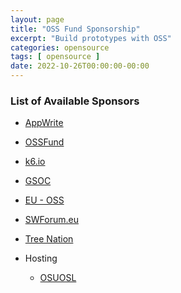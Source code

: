 ```yaml
---
layout: page
title: "OSS Fund Sponsorship"
excerpt: "Build prototypes with OSS"
categories: opensource
tags: [ opensource ]
date: 2022-10-26T00:00:00-00:00
---
```


### List of Available Sponsors 
* [AppWrite](https://appwrite.io/oss-fund)
* [OSSFund](https://github.com/oss-fund)
* [k6.io](https://k6.io/oss-program/)  
  <!-- Send email - support@k6.io. -->
* [GSOC](https://summerofcode.withgoogle.com/)
* [EU - OSS](https://ec.europa.eu/info/departments/informatics_en)
* [SWForum.eu](https://swforum.eu/)
* [Tree Nation](https://tree-nation.com/projects/bhoomi/about)

* Hosting
  * [OSUOSL](https://osuosl.org/request-hosting/)

